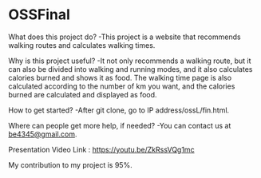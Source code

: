 # OSSFinal
What does this project do?
-This project is a website that recommends walking routes and calculates walking times.

Why is this project useful?
-It not only recommends a walking route, but it can also be divided into walking and running modes, and it also calculates calories burned and shows it as food. The walking time page is also calculated according to the number of km you want, and the calories burned are calculated and displayed as food.

How to get started?
-After git clone, go to IP address/ossL/fin.html.

Where can people get more help, if needed?
-You can contact us at be4345@gmail.com.

Presentation Video Link : https://youtu.be/ZkRssVQg1mc

My contribution to my project is 95%.
